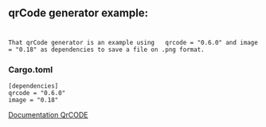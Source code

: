 ## qrCode generator example:
#

```That qrCode generator is an example using   qrcode = "0.6.0" and image = "0.18" as dependencies to save a file on .png format.```

### Cargo.toml
```
[dependencies]
qrcode = "0.6.0"
image = "0.18"
```


[Documentation QrCODE]( https://docs.rs/qrcode/0.6.0/qrcode/index.html )
